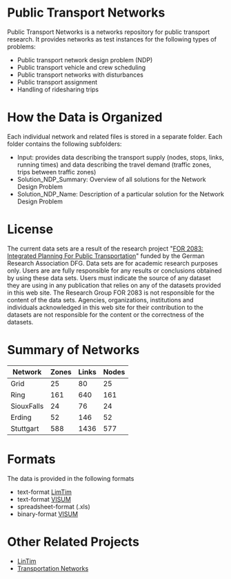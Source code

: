 # Public Transport Networks
Public Transport Networks is a networks repository for public transport research. It provides networks as test instances for the following types of problems:
  - Public transport network design problem (NDP)
  - Public transport vehicle and crew scheduling
  - Public transport networks with disturbances
  - Public transport assignment
  - Handling of ridesharing trips

# How the Data is Organized

Each individual network and related files is stored in a separate folder. Each folder contains the following subfolders:
  - Input: provides data describing the transport supply (nodes, stops, links, running times)  and data describing the travel demand (traffic zones, trips between traffic zones)
  - Solution_NDP_Summary: Overview of all solutions for the Network Design Problem
  -	Solution_NDP_Name: Description of a particular solution for the Network Design Problem 
  
# License 

The current data sets are a result of the research project "[FOR 2083: Integrated Planning For Public Transportation](https://for2083.math.uni-goettingen.de/en/project)" funded by the German Research Association DFG. Data sets are for academic research purposes only. Users are are fully responsible for any results or conclusions obtained by using these data sets. Users must indicate the source of any dataset they are using in any publication that relies 
on any of the datasets provided in this web site.  The Research Group FOR 2083 is not responsible for the content of the data sets. Agencies, organizations, institutions and individuals acknowledged in this web site for their contribution to the datasets are not responsible for the content or the correctness of the datasets.

# Summary of Networks

| Network                                            | Zones | Links  | Nodes  |
| ---                                                | ---   | ---    | ---    |
| Grid                                               |    25 |     80 |     25 |
| Ring                                               |   161 |    640 |    161 |
| SiouxFalls                                         |    24 |     76 |     24 |
| Erding											                       |    52 |    146 |     52 |
| Stuttgart                                          |   588 |   1436 |    577 |

# Formats
The  data is provided in the following formats
  - text-format [LimTim](https://lintim.math.uni-goettingen.de/index.php?go=main.php&lang=en)
  - text-format [VISUM](http://vision-traffic.ptvgroup.com/en-us/products/ptv-visum/)
  - spreadsheet-format (.xls)
  - binary-format [VISUM](http://vision-traffic.ptvgroup.com/en-us/products/ptv-visum/)
  

# Other Related Projects
- [LinTim](https://lintim.math.uni-goettingen.de/index.php?go=main.php&lang=en)
- [Transportation Networks](https://github.com/bstabler/TransportationNetworks)

